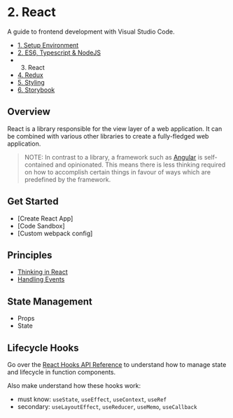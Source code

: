 # 2. React

A guide to frontend development with Visual Studio Code.

- [1. Setup Environment](./1-SetupEnvironment.md)
- [2. ES6, Typescript & NodeJS](./2-Javascript.md)
- 3. React
- [4. Redux](./4-Redux.md)
- [5. Styling](./5-Styling.md)
- [6. Storybook](./6-Storybook.md)

## Overview

React is a library responsible for the view layer of a web application. It can be combined with various other libraries to create a fully-fledged web application.
> NOTE: In contrast to a library, a framework such as [Angular]() is self-contained and opinionated. This means there is less thinking required on how to accomplish certain things in favour of ways which are predefined by the framework.

## Get Started

- [Create React App]
- [Code Sandbox]
- [Custom webpack config]

## Principles

- [Thinking in React](https://reactjs.org/docs/thinking-in-react.html)
- [Handling Events](https://reactjs.org/docs/handling-events.html)

## State Management

- Props
- State

## Lifecycle Hooks


Go over the [React Hooks API Reference](https://reactjs.org/docs/hooks-reference.html) to understand how to manage state and lifecycle in function components.

Also make understand how these hooks work:

- must know: `useState`, `useEffect`, `useContext`, `useRef`
- secondary: `useLayoutEffect`, `useReducer`, `useMemo`, `useCallback`
